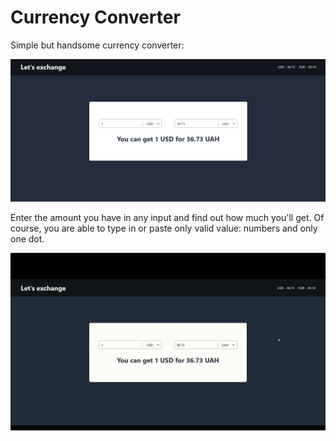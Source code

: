 # Currency Converter

Simple but handsome currency converter:

![Main page](./public//img/1.jpg)

Enter the amount you have in any input and find out how much you'll get.
Of course, you are able to type in or paste only valid value: numbers and only one dot.

![Entering the amount](./public//img/2.gif)
